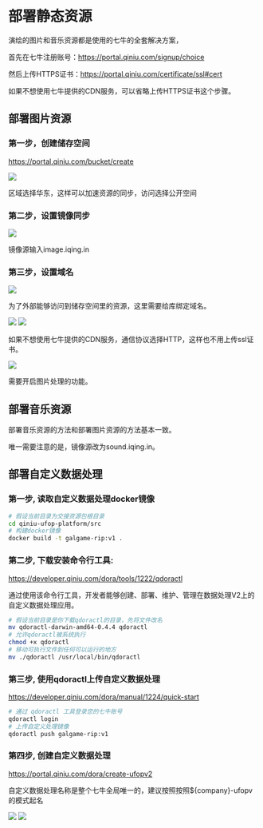 # 部署静态资源

演绘的图片和音乐资源都是使用的七牛的全套解决方案，

首先在七牛注册账号：https://portal.qiniu.com/signup/choice

然后上传HTTPS证书：https://portal.qiniu.com/certificate/ssl#cert

如果不想使用七牛提供的CDN服务，可以省略上传HTTPS证书这个步骤。

## 部署图片资源

### 第一步，创建储存空间

https://portal.qiniu.com/bucket/create

![](images/3.png)

区域选择华东，这样可以加速资源的同步，访问选择公开空间

### 第二步，设置镜像同步

![](images/4.png)

镜像源输入image.iqing.in

### 第三步，设置域名

![](images/6.png)

为了外部能够访问到储存空间里的资源，这里需要给库绑定域名。

![](images/7.png)
![](images/8.png)

如果不想使用七牛提供的CDN服务，通信协议选择HTTP，这样也不用上传ssl证书。

![](images/9.png)

需要开启图片处理的功能。

## 部署音乐资源

部署音乐资源的方法和部署图片资源的方法基本一致。

唯一需要注意的是，镜像源改为sound.iqing.in。

## 部署自定义数据处理

### 第一步, 读取自定义数据处理docker镜像

```bash
# 假设当前目录为交接资源包根目录
cd qiniu-ufop-platform/src
# 构建docker镜像
docker build -t galgame-rip:v1 .
```

### 第二步, 下载安装命令行工具:

https://developer.qiniu.com/dora/tools/1222/qdoractl

通过使用该命令行工具，开发者能够创建、部署、维护、管理在数据处理V2上的自定义数据处理应用。

```bash
# 假设当前目录是你下载qdoractl的目录，先将文件改名
mv qdoractl-darwin-amd64-0.4.4 qdoractl
# 允许qdoractl被系统执行
chmod +x qdoractl
# 移动可执行文件到任何可以运行的地方
mv ./qdoractl /usr/local/bin/qdoractl
```

### 第三步, 使用qdoractl上传自定义数据处理

https://developer.qiniu.com/dora/manual/1224/quick-start

```bash
# 通过 qdoractl 工具登录您的七牛账号
qdoractl login
# 上传自定义处理镜像
qdoractl push galgame-rip:v1
```

### 第四步, 创建自定义数据处理

https://portal.qiniu.com/dora/create-ufopv2

自定义数据处理名称是整个七牛全局唯一的，建议按照按照${company}-ufopv的模式起名

![](images/1.png)
![](images/2.png)

